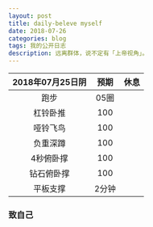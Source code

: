 ```yaml
---
layout: post
title: daily-beleve myself
date: 2018-07-26
categories: blog
tags: 我的公开日志
description: 远离群体，说不定有「上帝视角」。
---
```

|2018年07月25日阴|预期|休息|  
|:----:|:----:|:----:|  
|跑步|05圈||
|杠铃卧推|100||
|哑铃飞鸟|100||
|负重深蹲|100||
|4秒俯卧撑|100||
|钻石俯卧撑|100||
|平板支撑|2分钟||

### 致自己
